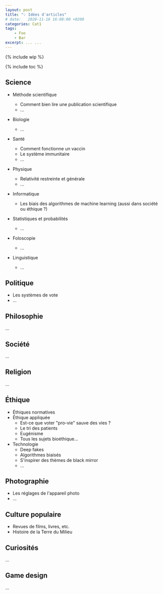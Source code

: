 ```yaml
---
layout: post
title: "💡 Idées d'articles"
# date:   2020-11-16 16:08:00 +0200
categories: Cat1
tags:
    - Foo
    - Bar
excerpt: ... ...
---
```


{% include wip %}

{% include toc %}

## Science

* Méthode scientifique
  * Comment bien lire une publication scientifique
  * ...

* Biologie
  * ...

* Santé
  * Comment fonctionne un vaccin
  * Le système immunitaire
  * ...

* Physique
  * Relativité restreinte et générale
  * ...

* Informatique
  * Les biais des algorithmes de machine learning (aussi dans société ou éthique ?)

* Statistiques et probabilités
  * ...

* Foloscopie
  * ...

* Linguistique
  * ...

## Politique

* Les systèmes de vote
* ...

## Philosophie

...

## Société

...

## Religion

...

## Éthique

* Éthiques normatives
* Éthique appliquée
  * Est-ce que voter "pro-vie" sauve des vies ?
  * Le tri des patients
  * Eugénisme
  * Tous les sujets bioéthique...
* Technologie
  * Deep fakes
  * Algorithmes biaisés
  * S'inspirer des thèmes de black mirror
  * ...

## Photographie

* Les réglages de l'appareil photo
* ...

## Culture populaire

* Revues de films, livres, etc.
* Histoire de la Terre du Milieu

## Curiosités

...

## Game design

...
